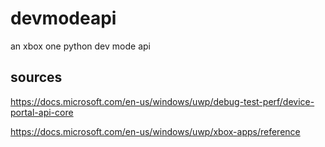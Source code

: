 # devmodeapi
an xbox one python dev mode api
## sources
https://docs.microsoft.com/en-us/windows/uwp/debug-test-perf/device-portal-api-core

https://docs.microsoft.com/en-us/windows/uwp/xbox-apps/reference